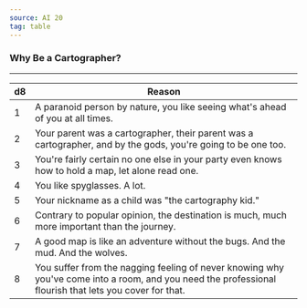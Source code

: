 ```yaml
---
source: AI 20
tag: table
---
```


### Why Be a Cartographer?
---
|d8|Reason|
|----|------------|
|1|A paranoid person by nature, you like seeing what's ahead of you at all times.|
|2|Your parent was a cartographer, their parent was a cartographer, and by the gods, you're going to be one too.|
|3|You're fairly certain no one else in your party even knows how to hold a map, let alone read one.|
|4|You like spyglasses. A lot.|
|5|Your nickname as a child was "the cartography kid."|
|6|Contrary to popular opinion, the destination is much, much more important than the journey.|
|7|A good map is like an adventure without the bugs. And the mud. And the wolves.|
|8|You suffer from the nagging feeling of never knowing why you've come into a room, and you need the professional flourish that lets you cover for that.|
